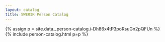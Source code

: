 ```yaml
---
layout: catalog
title: SWERIK Person Catalog
---
```

{% assign p = site.data._person-catalog.i-Dh86x4tP3poRsuGn2pQFUn %}
{% include person-catalog.html p=p %}

